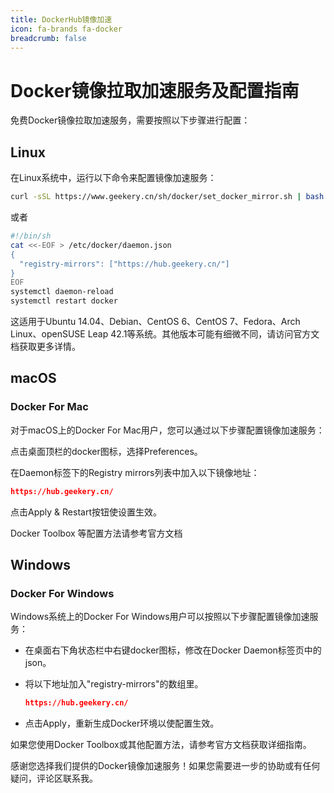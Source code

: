 ```yaml
---
title: DockerHub镜像加速
icon: fa-brands fa-docker
breadcrumb: false
---
```

# Docker镜像拉取加速服务及配置指南

免费Docker镜像拉取加速服务，需要按照以下步骤进行配置：

## Linux
在Linux系统中，运行以下命令来配置镜像加速服务：

```bash
curl -sSL https://www.geekery.cn/sh/docker/set_docker_mirror.sh | bash
```

或者

```bash
#!/bin/sh
cat <<-EOF > /etc/docker/daemon.json 
{
  "registry-mirrors": ["https://hub.geekery.cn/"]
}
EOF
systemctl daemon-reload
systemctl restart docker
```

这适用于Ubuntu 14.04、Debian、CentOS 6、CentOS 7、Fedora、Arch Linux、openSUSE Leap 42.1等系统。其他版本可能有细微不同，请访问官方文档获取更多详情。

## macOS

### Docker For Mac

对于macOS上的Docker For Mac用户，您可以通过以下步骤配置镜像加速服务：

点击桌面顶栏的docker图标，选择Preferences。

在Daemon标签下的Registry mirrors列表中加入以下镜像地址：

```json
https://hub.geekery.cn/
```

点击Apply & Restart按钮使设置生效。

Docker Toolbox 等配置方法请参考官方文档

## Windows

### Docker For Windows

Windows系统上的Docker For Windows用户可以按照以下步骤配置镜像加速服务：

- 在桌面右下角状态栏中右键docker图标，修改在Docker Daemon标签页中的json。

- 将以下地址加入"registry-mirrors"的数组里。

  ```json
  https://hub.geekery.cn/
  ```

- 点击Apply，重新生成Docker环境以使配置生效。

如果您使用Docker Toolbox或其他配置方法，请参考官方文档获取详细指南。



感谢您选择我们提供的Docker镜像加速服务！如果您需要进一步的协助或有任何疑问，评论区联系我。